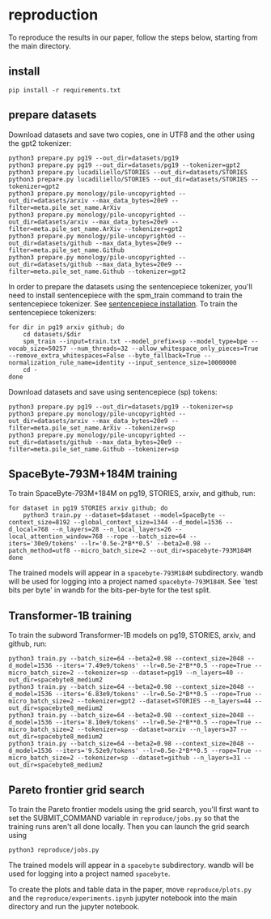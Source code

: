 # reproduction

To reproduce the results in our paper, follow the steps below, starting from the main directory.

## install

```
pip install -r requirements.txt
```

## prepare datasets

Download datasets and save two copies, one in UTF8 and the other using the gpt2 tokenizer:

```
python3 prepare.py pg19 --out_dir=datasets/pg19
python3 prepare.py pg19 --out_dir=datasets/pg19 --tokenizer=gpt2
python3 prepare.py lucadiliello/STORIES --out_dir=datasets/STORIES
python3 prepare.py lucadiliello/STORIES --out_dir=datasets/STORIES --tokenizer=gpt2
python3 prepare.py monology/pile-uncopyrighted --out_dir=datasets/arxiv --max_data_bytes=20e9 --filter=meta.pile_set_name.ArXiv
python3 prepare.py monology/pile-uncopyrighted --out_dir=datasets/arxiv --max_data_bytes=20e9 --filter=meta.pile_set_name.ArXiv --tokenizer=gpt2
python3 prepare.py monology/pile-uncopyrighted --out_dir=datasets/github --max_data_bytes=20e9 --filter=meta.pile_set_name.Github
python3 prepare.py monology/pile-uncopyrighted --out_dir=datasets/github --max_data_bytes=20e9 --filter=meta.pile_set_name.Github --tokenizer=gpt2
```

In order to prepare the datasets using the sentencepiece tokenizer, you'll need to install sentencepiece with the spm_train command to train the sentencepiece tokenizer.
See [sentencepiece installation](https://github.com/google/sentencepiece?tab=readme-ov-file#installation).
To train the sentencepiece tokenizers:

```
for dir in pg19 arxiv github; do
    cd datasets/$dir
    spm_train --input=train.txt --model_prefix=sp --model_type=bpe --vocab_size=50257 --num_threads=32 --allow_whitespace_only_pieces=True --remove_extra_whitespaces=False --byte_fallback=True --normalization_rule_name=identity --input_sentence_size=10000000
    cd -
done
```

Download datasets and save using sentencepiece (sp) tokens:

```
python3 prepare.py pg19 --out_dir=datasets/pg19 --tokenizer=sp
python3 prepare.py monology/pile-uncopyrighted --out_dir=datasets/arxiv --max_data_bytes=20e9 --filter=meta.pile_set_name.ArXiv --tokenizer=sp
python3 prepare.py monology/pile-uncopyrighted --out_dir=datasets/github --max_data_bytes=20e9 --filter=meta.pile_set_name.Github --tokenizer=sp
```

## SpaceByte-793M+184M training

To train SpaceByte-793M+184M on pg19, STORIES, arxiv, and github, run:

```
for dataset in pg19 STORIES arxiv github; do
    python3 train.py --dataset=$dataset --model=SpaceByte --context_size=8192 --global_context_size=1344 --d_model=1536 --d_local=768 --n_layers=28 --n_local_layers=26 --local_attention_window=768 --rope --batch_size=64 --iters='30e9/tokens' --lr='0.5e-2*B**0.5' --beta2=0.98 --patch_method=utf8 --micro_batch_size=2 --out_dir=spacebyte-793M184M
done
```

The trained models will appear in a `spacebyte-793M184M` subdirectory.
wandb will be used for logging into a project named `spacebyte-793M184M`.
See `test bits per byte' in wandb for the bits-per-byte for the test split.

## Transformer-1B training

To train the subword Transformer-1B models on pg19, STORIES, arxiv, and github, run:

```
python3 train.py --batch_size=64 --beta2=0.98 --context_size=2048 --d_model=1536 --iters='7.49e9/tokens' --lr=0.5e-2*B**0.5 --rope=True --micro_batch_size=2 --tokenizer=sp --dataset=pg19 --n_layers=40 --out_dir=spacebyte8_medium2
python3 train.py --batch_size=64 --beta2=0.98 --context_size=2048 --d_model=1536 --iters='6.83e9/tokens' --lr=0.5e-2*B**0.5 --rope=True --micro_batch_size=2 --tokenizer=gpt2 --dataset=STORIES --n_layers=44 --out_dir=spacebyte8_medium2
python3 train.py --batch_size=64 --beta2=0.98 --context_size=2048 --d_model=1536 --iters='8.10e9/tokens' --lr=0.5e-2*B**0.5 --rope=True --micro_batch_size=2 --tokenizer=sp --dataset=arxiv --n_layers=37 --out_dir=spacebyte8_medium2
python3 train.py --batch_size=64 --beta2=0.98 --context_size=2048 --d_model=1536 --iters='9.52e9/tokens' --lr=0.5e-2*B**0.5 --rope=True --micro_batch_size=2 --tokenizer=sp --dataset=github --n_layers=31 --out_dir=spacebyte8_medium2
```

## Pareto frontier grid search

To train the Pareto frontier models using the grid search, you'll first want to set the SUBMIT_COMMAND variable in `reproduce/jobs.py` so that the training runs aren't all done locally.
Then you can launch the grid search using

```
python3 reproduce/jobs.py
```

The trained models will appear in a `spacebyte` subdirectory.
wandb will be used for logging into a project named `spacebyte`.

To create the plots and table data in the paper, move `reproduce/plots.py` and the `reproduce/experiments.ipynb` jupyter notebook into the main directory and run the jupyter notebook.
